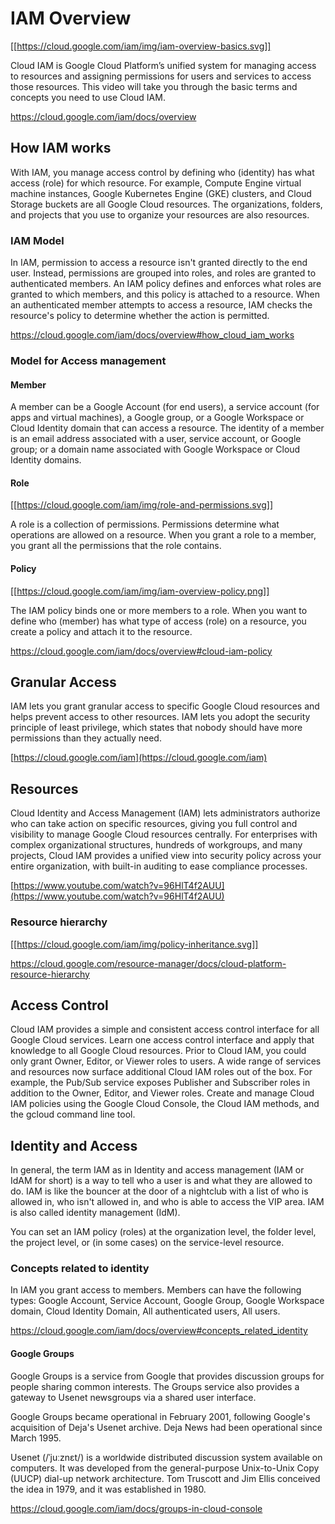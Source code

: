 # IAM Overview

[[https://cloud.google.com/iam/img/iam-overview-basics.svg]]

Cloud IAM is Google Cloud Platform’s unified system for managing access to resources and assigning permissions for users and services to access those resources.  This video will take you through the basic terms and concepts you need to use Cloud IAM.

https://cloud.google.com/iam/docs/overview

## How IAM works

With IAM, you manage access control by defining who (identity) has what access (role) for which resource. For example, Compute Engine virtual machine instances, Google Kubernetes Engine (GKE) clusters, and Cloud Storage buckets are all Google Cloud resources. The organizations, folders, and projects that you use to organize your resources are also resources.

### IAM Model

In IAM, permission to access a resource isn't granted directly to the end user. Instead, permissions are grouped into roles, and roles are granted to authenticated members. An IAM policy defines and enforces what roles are granted to which members, and this policy is attached to a resource. When an authenticated member attempts to access a resource, IAM checks the resource's policy to determine whether the action is permitted.

https://cloud.google.com/iam/docs/overview#how_cloud_iam_works

### Model for Access management

#### Member

A member can be a Google Account (for end users), a service account (for apps and virtual machines), a Google group, or a Google Workspace or Cloud Identity domain that can access a resource. The identity of a member is an email address associated with a user, service account, or Google group; or a domain name associated with Google Workspace or Cloud Identity domains.


#### Role

[[https://cloud.google.com/iam/img/role-and-permissions.svg]]

A role is a collection of permissions. Permissions determine what operations are allowed on a resource. When you grant a role to a member, you grant all the permissions that the role contains.

#### Policy

[[https://cloud.google.com/iam/img/iam-overview-policy.png]]

The IAM policy binds one or more members to a role. When you want to define who (member) has what type of access (role) on a resource, you create a policy and attach it to the resource.

https://cloud.google.com/iam/docs/overview#cloud-iam-policy

## Granular Access

IAM lets you grant granular access to specific Google Cloud resources and helps prevent access to other resources. IAM lets you adopt the security principle of least privilege, which states that nobody should have more permissions than they actually need.

[https://cloud.google.com/iam](https://cloud.google.com/iam)


## Resources


Cloud Identity and Access Management (IAM) lets administrators authorize who can take action on specific resources, giving you full control and visibility to manage Google Cloud resources centrally. For enterprises with complex organizational structures, hundreds of workgroups, and many projects, Cloud IAM provides a unified view into security policy across your entire organization, with built-in auditing to ease compliance processes. 

[https://www.youtube.com/watch?v=96HlT4f2AUU](https://www.youtube.com/watch?v=96HlT4f2AUU)

### Resource hierarchy

[[https://cloud.google.com/iam/img/policy-inheritance.svg]]

https://cloud.google.com/resource-manager/docs/cloud-platform-resource-hierarchy

## Access Control 

Cloud IAM provides a simple and consistent access control interface for all Google Cloud services. Learn one access control interface and apply that knowledge to all Google Cloud resources. Prior to Cloud IAM, you could only grant Owner, Editor, or Viewer roles to users. A wide range of services and resources now surface additional Cloud IAM roles out of the box. For example, the Pub/Sub service exposes Publisher and Subscriber roles in addition to the Owner, Editor, and Viewer roles. Create and manage Cloud IAM policies using the Google Cloud Console, the Cloud IAM methods, and the gcloud command line tool.

## Identity and Access

In general, the term IAM as in Identity and access management (IAM or IdAM for short) is a way to tell who a user is and what they are allowed to do. IAM is like the bouncer at the door of a nightclub with a list of who is allowed in, who isn't allowed in, and who is able to access the VIP area. IAM is also called identity management (IdM).

You can set an IAM policy (roles) at the organization level, the folder level, the project level, or (in some cases) on the service-level resource.

### Concepts related to identity

In IAM you grant access to members. Members can have the following types: Google Account, Service Account, Google Group, Google Workspace domain, Cloud Identity Domain, All authenticated users, All users.

https://cloud.google.com/iam/docs/overview#concepts_related_identity


#### Google Groups

Google Groups is a service from Google that provides discussion groups for people sharing common interests. The Groups service also provides a gateway to Usenet newsgroups via a shared user interface.

Google Groups became operational in February 2001, following Google's acquisition of Deja's Usenet archive. Deja News had been operational since March 1995.

Usenet (/ˈjuːznɛt/) is a worldwide distributed discussion system available on computers. It was developed from the general-purpose Unix-to-Unix Copy (UUCP) dial-up network architecture. Tom Truscott and Jim Ellis conceived the idea in 1979, and it was established in 1980.

https://cloud.google.com/iam/docs/groups-in-cloud-console

